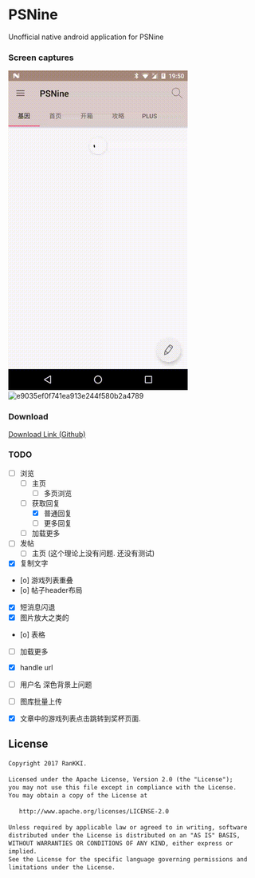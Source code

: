 # PSNine
Unofficial native android application for PSNine

### Screen captures

![1d309577820c8d6d9d7f3f7777514cab](https://raw.githubusercontent.com/RanKKI/PSNine/master/res/1d309577820c8d6d9d7f3f7777514cab.gif)![e9035ef0f741ea913e244f580b2a4789](https://raw.githubusercontent.com/RanKKI/PSNine/master/res/e9035ef0f741ea913e244f580b2a4789.gif)

### Download

[Download Link (Github) ](https://github.com/RanKKI/PSNine/blob/master/app/app-release.apk?raw=true "Download Link (Github)")

### TODO
- [ ] 浏览
    - [ ] 主页
        - [ ] 多页浏览
    - [ ] 获取回复
        - [x] 普通回复
        - [ ] 更多回复
    - [ ] 加载更多
- [ ] 发帖
    - [ ] 主页 (这个理论上没有问题. 还没有测试)

- [x] 复制文字
- [o] 游戏列表重叠
- [o] 帖子header布局
- [x] 短消息闪退
- [x] 图片放大之类的
- [o] 表格
- [ ] 加载更多
- [x] handle url
- [ ] 用户名 深色背景上问题
- [ ] 图库批量上传
- [x] 文章中的游戏列表点击跳转到奖杯页面.


License
-------

    Copyright 2017 RanKKI.

    Licensed under the Apache License, Version 2.0 (the "License");
    you may not use this file except in compliance with the License.
    You may obtain a copy of the License at

       http://www.apache.org/licenses/LICENSE-2.0

    Unless required by applicable law or agreed to in writing, software
    distributed under the License is distributed on an "AS IS" BASIS,
    WITHOUT WARRANTIES OR CONDITIONS OF ANY KIND, either express or implied.
    See the License for the specific language governing permissions and
    limitations under the License.
